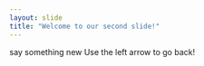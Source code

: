 ```yaml
---
layout: slide
title: "Welcome to our second slide!"
---
```

say something new
Use the left arrow to go back!
